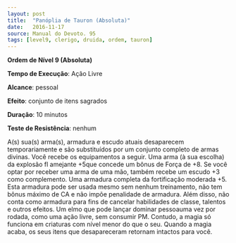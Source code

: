 ```yaml
---
layout: post
title:  "Panóplia de Tauron (Absoluta)"
date:   2016-11-17
source: Manual do Devoto. 95
tags: [level9, clerigo, druida, ordem, tauron]
---
```


**Ordem de Nível 9 (Absoluta)**

**Tempo de Execução**: Ação Livre

**Alcance**: pessoal

**Efeito**: conjunto de itens sagrados

**Duração**: 10 minutos

**Teste de Resistência**: nenhum

A(s) sua(s) arma(s), armadura e escudo atuais desaparecem temporariamente e são substituídos por um conjunto completo de armas divinas. Você recebe os equipamentos a seguir.
Uma arma (à sua escolha) da explosão fl amejante +5que concede um bônus de Força de +8. Se você optar por receber uma arma de uma mão, também recebe um escudo +3 como complemento.
Uma armadura completa da fortificação moderada +5. Esta armadura pode ser usada mesmo sem nenhum treinamento, não tem bônus máximo de CA e não impõe penalidade de armadura. 
Além disso, não conta como armadura para fins de cancelar habilidades de classe, talentos e outros efeitos.
Um elmo que pode lançar dominar pessoauma vez por rodada, como uma ação livre, sem consumir PM. Contudo, a magia só funciona em criaturas com nível menor do que o seu.
Quando a magia acaba, os seus itens que desapareceram retornam intactos para você.